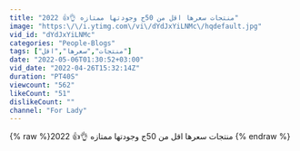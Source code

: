 ```yaml
---
title: "منتجات سعرها اقل من 50ج وجودتها ممتازه 👌👍 2022"
image: "https:\/\/i.ytimg.com\/vi\/dYdJxYiLNMc\/hqdefault.jpg"
vid_id: "dYdJxYiLNMc"
categories: "People-Blogs"
tags: ["منتجات","سعرها","اقل"]
date: "2022-05-06T01:30:52+03:00"
vid_date: "2022-04-26T15:32:14Z"
duration: "PT40S"
viewcount: "562"
likeCount: "51"
dislikeCount: ""
channel: "For Lady"
---
```

{% raw %}منتجات سعرها اقل من 50ج وجودتها ممتازه 👌👍 2022 {% endraw %}
